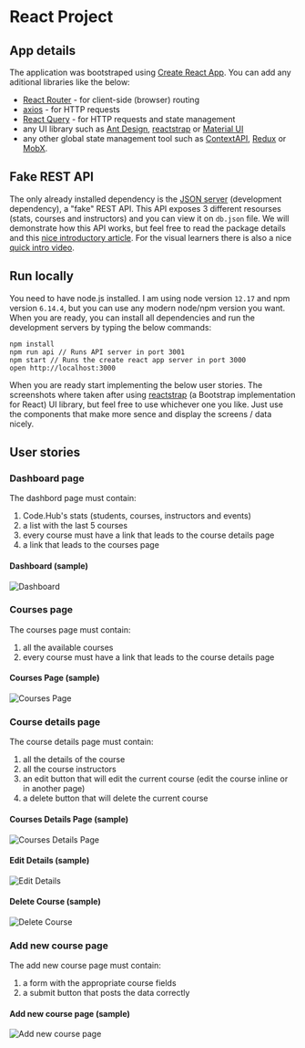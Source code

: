 # React Project

## App details

The application was bootstraped using [Create React App](https://reactjs.org/docs/create-a-new-react-app.html). You can add any aditional libraries like the below:

- [React Router](https://github.com/ReactTraining/react-router) - for client-side (browser) routing
- [axios](https://github.com/axios/axios) - for HTTP requests
- [React Query](https://react-query.tanstack.com/) - for HTTP requests and state management
- any UI library such as [Ant Design](https://ant.design/), [reactstrap](https://reactstrap.github.io/) or [Material UI](https://material-ui.com/)
- any other global state management tool such as [ContextAPI](https://reactjs.org/docs/context.html), [Redux](https://redux.js.org/) or [MobX](https://mobx.js.org/).

## Fake REST API

The only already installed dependency is the [JSON server](https://github.com/typicode/json-server) (development dependency), a "fake" REST API. This API exposes 3 different resourses (stats, courses and instructors) and you can view it on `db.json` file. We will demonstrate how this API works, but feel free to read the package details and this [nice introductory article](https://scotch.io/tutorials/json-server-as-a-fake-rest-api-in-frontend-development). For the visual learners there is also a nice [quick intro video](https://egghead.io/lessons/javascript-creating-demo-apis-with-json-server).

## Run locally

You need to have node.js installed. I am using node version `12.17` and npm version `6.14.4`, but you can use any modern node/npm version you want. When you are ready, you can install all dependencies and run the development servers by typing the below commands:

```
npm install
npm run api // Runs API server in port 3001
npm start // Runs the create react app server in port 3000
open http://localhost:3000
```

When you are ready start implementing the below user stories. The screenshots where taken after using [reactstrap](https://reactstrap.github.io/) (a Bootstrap implementation for React) UI library, but feel free to use whichever one you like. Just use the components that make more sence and display the screens / data nicely.

## User stories

### Dashboard page

The dashbord page must contain:

1. Code.Hub's stats (students, courses, instructors and events)
2. a list with the last 5 courses
3. every course must have a link that leads to the course details page
4. a link that leads to the courses page

#### Dashboard (sample)

![Dashboard](public/dashboard.png)

### Courses page

The courses page must contain:

1. all the available courses
2. every course must have a link that leads to the course details page

#### Courses Page (sample)

![Courses Page](public/courses-page.png)

### Course details page

The course details page must contain:

1. all the details of the course
2. all the course instructors
3. an edit button that will edit the current course (edit the course inline or in another page)
4. a delete button that will delete the current course

#### Courses Details Page (sample)

![Courses Details Page](public/course-details-page.png)

#### Edit Details (sample)

![Edit Details](public/edit-course.png)

#### Delete Course (sample)

![Delete Course](public/delete-course.png)

### Add new course page

The add new course page must contain:

1. a form with the appropriate course fields
2. a submit button that posts the data correctly

#### Add new course page (sample)

![Add new course page](public/add-new-course.png)
